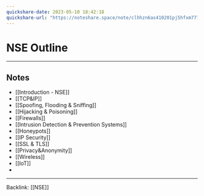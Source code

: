 ```yaml
---
quickshare-date: 2023-05-10 18:42:18
quickshare-url: "https://noteshare.space/note/clhhzn6as410201pj5hfxm777#V9jwkUg7FDBW5wETpWmJnFknxkKHmT5ttuzXALnqxCI"
---
```

# NSE Outline
---

## Notes
- [[Introduction - NSE]]
- [[TCP&IP]]
- [[Spoofing, Flooding & Sniffing]]
- [[Hijacking & Poisoning]]
- [[Firewalls]]
- [[Intrusion Detection &  Prevention Systems]]
- [[Honeypots]]
- [[IP Security]]
- [[SSL & TLS]]
- [[Privacy&Anonymity]]
- [[Wireless]]
- [[IoT]]
- 
---
Backlink: [[NSE]]
